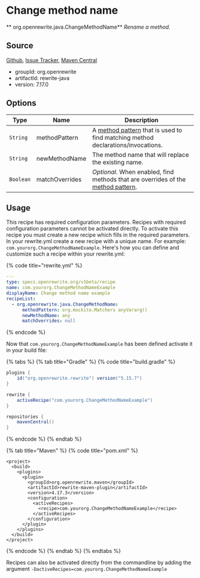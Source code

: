 # Change method name

** org.openrewrite.java.ChangeMethodName**
_Rename a method._

## Source

[Github](https://github.com/openrewrite/rewrite), [Issue Tracker](https://github.com/openrewrite/rewrite/issues), [Maven Central](https://search.maven.org/artifact/org.openrewrite/rewrite-java/7.17.0/jar)

* groupId: org.openrewrite
* artifactId: rewrite-java
* version: 7.17.0

## Options

| Type | Name | Description |
| -- | -- | -- |
| `String` | methodPattern | A [method pattern](/reference/method-patterns) that is used to find matching method declarations/invocations. |
| `String` | newMethodName | The method name that will replace the existing name. |
| `Boolean` | matchOverrides | *Optional*. When enabled, find methods that are overrides of the [method pattern](/reference/method-patterns). |


## Usage

This recipe has required configuration parameters. Recipes with required configuration parameters cannot be activated directly. To activate this recipe you must create a new recipe which fills in the required parameters. In your rewrite.yml create a new recipe with a unique name. For example: `com.yourorg.ChangeMethodNameExample`.
Here's how you can define and customize such a recipe within your rewrite.yml:

{% code title="rewrite.yml" %}
```yaml
---
type: specs.openrewrite.org/v1beta/recipe
name: com.yourorg.ChangeMethodNameExample
displayName: Change method name example
recipeList:
  - org.openrewrite.java.ChangeMethodName:
      methodPattern: org.mockito.Matchers anyVararg()
      newMethodName: any
      matchOverrides: null
```
{% endcode %}


Now that `com.yourorg.ChangeMethodNameExample` has been defined activate it in your build file:

{% tabs %}
{% tab title="Gradle" %}
{% code title="build.gradle" %}
```groovy
plugins {
    id("org.openrewrite.rewrite") version("5.15.7")
}

rewrite {
    activeRecipe("com.yourorg.ChangeMethodNameExample")
}

repositories {
    mavenCentral()
}

```
{% endcode %}
{% endtab %}

{% tab title="Maven" %}
{% code title="pom.xml" %}
```markup
<project>
  <build>
    <plugins>
      <plugin>
        <groupId>org.openrewrite.maven</groupId>
        <artifactId>rewrite-maven-plugin</artifactId>
        <version>4.17.3</version>
        <configuration>
          <activeRecipes>
            <recipe>com.yourorg.ChangeMethodNameExample</recipe>
          </activeRecipes>
        </configuration>
      </plugin>
    </plugins>
  </build>
</project>
```
{% endcode %}
{% endtab %}
{% endtabs %}

Recipes can also be activated directly from the commandline by adding the argument `-DactiveRecipes=com.yourorg.ChangeMethodNameExample`
